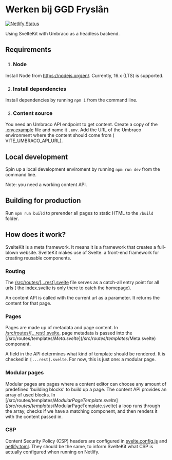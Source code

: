 # Werken bij GGD Fryslân

[![Netlify Status](https://api.netlify.com/api/v1/badges/c151ff36-292b-49c1-b36c-b998c70a9751/deploy-status)](https://app.netlify.com/sites/werken-bij-ggd-fryslan/deploys)

Using SvelteKit with Umbraco as a headless backend.

## Requirements

1. ### Node

Install Node from https://nodejs.org/en/. Currently, 16.x (LTS) is supported.

2. ### Install dependencies

Install dependencies by running `npm i` from the command line.

3. ### Content source

You need an Umbraco API endpoint to get content. Create a copy of the [.env.example](.env.example)
file and name it `.env`. Add the URL of the Umbraco environment where the content should come from (
VITE_UMBRACO_API_URL).

## Local development

Spin up a local development enviroment by running `npm run dev` from the command line.

Note: you need a working content API.

## Building for production

Run `npm run build` to prerender all pages to static HTML to the `/build` folder.

## How does it work?

SvelteKit is a meta framework. It means it is a framework that creates a full-blown website.
SvelteKit makes use of Svelte: a front-end framework for creating reusable components.

### Routing

The [/src/routes/[...rest].svelte](/src/routes/[...rest].svelte) file serves as a catch-all entry
point for all urls (
the [index.svelte](src/routes/index.svelte) is only there to catch the homepage).

An content API is called with the current url as a parameter. It returns the content for that page.

### Pages

Pages are made up of metadata and page content.
In [/src/routes/[...rest].svelte](/src/routes/[...rest].svelte), page metadata is passed into
the [/src/routes/templates/$Meta.svelte](/src/routes/templates/$Meta.svelte) component.

A field in the API determines what kind of template should be rendered. It is checked
in `[...rest].svelte`. For now, this is just one: a modular page.

### Modular pages

Modular pages are pages where a content editor can choose any amount of predefined 'building blocks'
to build up a page. The content API provides an array of used blocks.
In [/src/routes/templates/$ModularPageTemplate.svelte](/src/routes/templates/$ModularPageTemplate.svelte)
a loop runs through the array, checks if we have a matching component, and then renders it with the
content passed in.

### CSP

Content Security Policy (CSP) headers are configured in [svelte.config.js](svelte.config.js)
and [netlify.toml](netlify.toml). They should be the same, to inform SvelteKit what CSP is actually
configured when running on Netlify.
